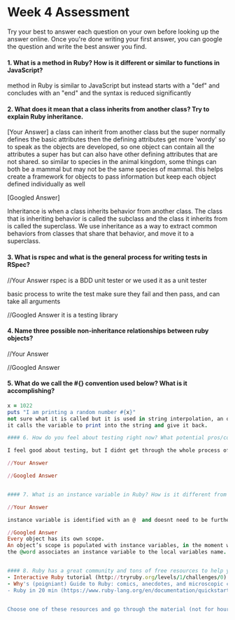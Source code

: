 # Week 4 Assessment

Try your best to answer each question on your own before looking up the answer online. Once you're done writing your first answer, you can google the question and write the best answer you find.


#### 1. What is a method in Ruby? How is it different or similar to functions in JavaScript?
method in Ruby is similar to JavaScript but instead starts with a "def" and concludes with an "end" and the syntax is reduced significantly

#### 2. What does it mean that a class inherits from another class? Try to explain Ruby inheritance.


[Your Answer]
a class can inherit from another class but the super normally defines the basic attributes then the defining attributes get more 'wordy' so to speak as the objects are developed, so one object can contain all the attributes a super has but can also have other defining attributes that are not shared. so similar to species in the animal kingdom, some things can both be a mammal but may not be the same species of mammal. this helps create a framework for objects to pass information but keep each object defined individually as well


[Googled Answer]

Inheritance is when a class inherits behavior from another class. The class that is inheriting behavior is called the subclass and the class it inherits from is called the superclass. We use inheritance as a way to extract common behaviors from classes that share that behavior, and move it to a superclass.


#### 3. What is rspec and what is the general process for writing tests in RSpec?

//Your Answer
rspec is a BDD unit tester or we used it as a unit tester

basic process to write the test make sure they fail and then pass, and can take all arguments

//Googled Answer
it is a testing library


#### 4. Name three possible non-inheritance relationships between ruby objects?

//Your Answer


//Googled Answer


#### 5. What do we call the #{} convention used below? What is it accomplishing?

```ruby
x = 1022
puts "I am printing a random number #{x}"
not sure what it is called but it is used in string interpolation, an object literal?
it calls the variable to print into the string and give it back.

#### 6. How do you feel about testing right now? What potential pros/cons/barriers/advantages do you see to implementing BDD in your own code?

I feel good about testing, but I didnt get through the whole process of the challenges I mainly focused on the start questions so i could also reaffirm the function of class and inheritance. it is good in general to unit test so that before you build out a program you can tell if part of it is broken or wont work in a bigger application

//Your Answer

//Googled Answer


#### 7. What is an instance variable in Ruby? How is it different from a normal, local variable?

//Your Answer

instance variable is identified with an @  and doesnt need to be further identified because it is a reference to the scope of the object it exists in, the function normally starts with initialize

//Googled Answer
Every object has its own scope.
An object’s scope is populated with instance variables, in the moment we assign something to them. And they are visible everywhere in the object, that is, in every method that the object has.
the @word associates an instance variable to the local variables name. still unsure about the normal variable?


#### 8. Ruby has a great community and tons of free resources to help you learn. Here is the long list of great resources: https://www.ruby-lang.org/en/documentation/. Below are a few popular ones:
- Interactive Ruby tutorial (http://tryruby.org/levels/1/challenges/0)
- Why's (poigniant) Guide to Ruby: comics, anecdotes, and microscopic canaries (http://poignant.guide/book/chapter-1.html)
- Ruby in 20 min (https://www.ruby-lang.org/en/documentation/quickstart/)


Choose one of these resources and go through the material (not for hours, only looking for around 10min of your time) then come back here and list a few new things you learned about Ruby.
